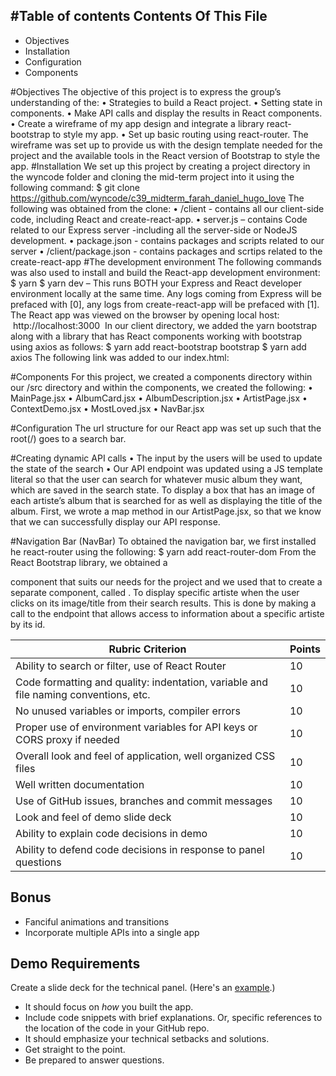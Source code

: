#Table of contents
Contents Of This File
---------------------

 * Objectives
 * Installation
 * Configuration
 * Components
 
#Objectives
The objective of this project is to express the group’s understanding of the:
    • Strategies to build a React project.
    • Setting state in components.
    • Make API calls and display the results in React components.
    • Create a wireframe of my app design and integrate a library react-bootstrap to style my app.
    • Set up basic routing using react-router.
The wireframe was set up to provide us with the design template needed for the project and the available tools in the React version of Bootstrap to style the app.
#Installation
We set up this project by creating a project directory in the wyncode folder and cloning the mid-term project into it using the following command:
$ git clone <https://github.com/wyncode/c39_midterm_farah_daniel_hugo_love>
The following was obtained from the clone:
    • /client - contains all our client-side code, including React and create-react-app.
    • server.js – contains Code related to our Express server -including all the server-side or NodeJS development.
    • package.json - contains packages and scripts related to our server
    • /client/package.json - contains packages and scrtips related to the create-react-app
#The development environment
The following commands was also used to install and build the React-app development environment:
$ yarn
$ yarn dev – This runs BOTH your Express and React developer environment locally at the same time. Any logs coming from Express will be prefaced with [0], any logs from create-react-app will be prefaced with [1].
The React app was viewed on the browser by opening local host:
 http://localhost:3000  
In our client directory, we added the yarn bootstrap along with a library that has React components working with bootstrap using axios as follows:
$ yarn add react-bootstrap bootstrap
$ yarn add axios
The following link was added to our index.html:
<link
	rel="stylesheet"
	href="https://maxcdn.bootstrapcdn.com/bootstrap/4.5.0/css/bootstrap.min.css"
        integrity="sha384-9aIt2nRpC12Uk9gS9baDl411NQApFmC26EwAOH8WgZl5MYYxFfc+NcPb1dKGj7Sk"
        crossorigin="anonymous"
/>


#Components
For this project, we created a components directory within our /src directory and within the components, we created the following:
    • MainPage.jsx
    • AlbumCard.jsx
    • AlbumDescription.jsx
    • ArtistPage.jsx
    • ContextDemo.jsx
    • MostLoved.jsx
    • NavBar.jsx


#Configuration
The url structure for our React app was set up such that the root(/) goes to a search bar.

#Creating dynamic API calls
    • The input by the users will be used to update the state of the search
    • Our API endpoint was updated using a JS template literal so that the user can search for whatever music album they want, which are saved in the search state.
To display a box that has an image of each artiste’s album that is searched for as well as displaying the title of the album.
First, we wrote a map method in our ArtistPage.jsx, so that we know that we can successfully display our API response.

#Navigation Bar (NavBar)
To obtained the navigation bar, we first installed he react-router using the following:
$ yarn add react-router-dom
From the React Bootstrap library, we obtained a <Nav /> component that suits our needs for the project and we used that to create a separate component, called <NavBar />.
To display specific artiste when the user clicks on its image/title from their search results. This is done by making a call to the endpoint that allows access to information about a specific artiste by its id.


| Rubric Criterion                                                                         | Points |
| ---------------------------------------------------------------------------------------- | ------ |
| Ability to search or filter, use of React Router                                         | 10     |
| Code formatting and quality: indentation, variable and file naming conventions, etc.     | 10     |
| No unused variables or imports, compiler errors                                          | 10     |
| Proper use of environment variables for API keys or CORS proxy if needed                 | 10     |
| Overall look and feel of application, well organized CSS files                           | 10     |
| Well written documentation                                                               | 10     |
| Use of GitHub issues, branches and commit messages                                       | 10     |
| Look and feel of demo slide deck                                                         | 10     |
| Ability to explain code decisions in demo                                                | 10     |
| Ability to defend code decisions in response to panel questions                          | 10     |

## Bonus

- Fanciful animations and transitions
- Incorporate multiple APIs into a single app

## Demo Requirements

Create a slide deck for the technical panel. (Here's an [example](https://docs.google.com/presentation/d/15rfR-S5qAlzx4rHwBp_kJOlu0nQ7hcZOruTwbH6zRvQ/edit?usp=sharing).)

- It should focus on _how_ you built the app.
- Include code snippets with brief explanations. Or, specific references to the location of the code in your GitHub repo.
- It should emphasize your technical setbacks and solutions.
- Get straight to the point.
- Be prepared to answer questions.
